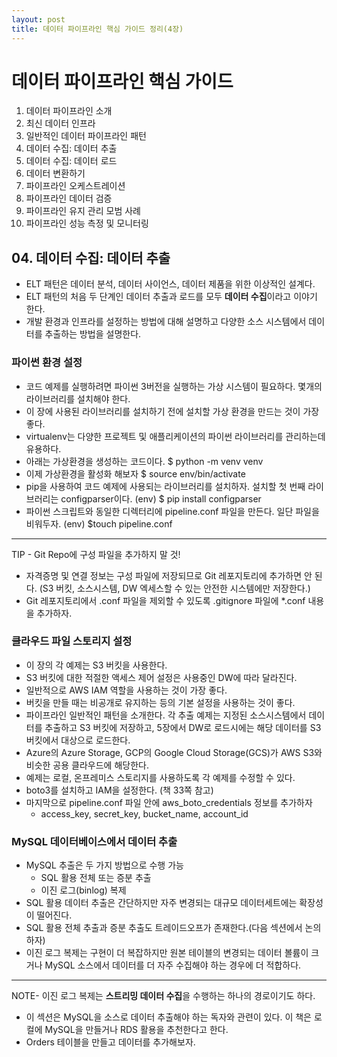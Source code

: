 ```yaml
---
layout: post
title: 데이터 파이프라인 핵심 가이드 정리(4장) 
---
```




#  데이터 파이프라인 핵심 가이드

01. 데이터 파이프라인 소개
02. 최신 데이터 인프라
03. 일반적인 데이터 파이프라인 패턴
04. 데이터 수집: 데이터 추출
05. 데이터 수집: 데이터 로드
06. 데이터 변환하기
07. 파이프라인 오케스트레이션
08. 파이프라인 데이터 검증
09. 파이프라인 유지 관리 모범 사례
10.  파이프라인 성능 측정 및 모니터링 


## 04. 데이터 수집: 데이터 추출
* ELT 패턴은 데이터 분석, 데이터 사이언스, 데이터 제품을 위한 이상적인 설계다. 
* ELT 패턴의 처음 두 단계인 데이터 추출과 로드를 모두 **데이터 수집**이라고 이야기 한다.
* 개발 환경과 인프라를 설정하는 방법에 대해 설명하고 다양한 소스 시스템에서 데이터를 추출하는 방법을 설명한다.

### 파이썬 환경 설정
* 코드 예제를 실행하려면 파이썬 3버전을 실행하는 가상 시스템이 필요하다. 몇개의 라이브러리를 설치해야 한다.
* 이 장에 사용된 라이브러리를 설치하기 전에 설치할 가상 환경을 만드는 것이 가장 좋다.
* virtualenv는 다양한 프로젝트 및 애플리케이션의 파이썬 라이브러리를 관리하는데 유용하다.
* 아래는 가상환경을 생성하는 코드이다.
    $ python -m venv venv
* 이제 가상환경을 활성화 해보자
    $ source env/bin/activate
* pip을 사용하여 코드 예제에 사용되는 라이브러리를 설치하자. 설치할 첫 번째 라이브러리는 configparser이다.
     (env) $ pip install configparser
* 파이썬 스크립트와 동일한 디렉터리에 pipeline.conf 파일을 만든다. 일단 파일을 비워두자.
    (env) $touch pipeline.conf 
---
TIP - Git Repo에 구성 파일을 추가하지 말 것!
* 자격증명 및 연결 정보는 구성 파일에 저장되므로 Git 레포지토리에 추가하면 안 된다.
  (S3 버킷, 소스시스템, DW 엑세스할 수 있는 안전한 시스템에만 저장한다.)
* Git 레포지토리에서 .conf 파일을 제외할 수 있도록 .gitignore 파일에 *.conf 내용을 추가하자.

### 클라우드 파일 스토리지 설정
* 이 장의 각 예제는 S3 버킷을 사용한다.
* S3 버킷에 대한 적절한 액세스 제어 설정은 사용중인 DW에 따라 달라진다.
* 일반적으로 AWS IAM 역할을 사용하는 것이 가장 좋다.
* 버킷을 만들 때는 비공개로 유지하는 등의 기본 설정을 사용하는 것이 좋다.
* 파이프라인 일반적인 패턴을 소개한다. 각 추출 예제는 지정된 소스시스템에서 데이터를 추출하고 S3 버킷에 저장하고, 5장에서 DW로 로드시에는 해당 데이터를 S3 버킷에서 대상으로 로드한다.
* Azure의 Azure Storage, GCP의 Google Cloud Storage(GCS)가 AWS S3와 비슷한 공용 클라우드에 해당한다.
* 예제는 로컬, 온프레미스 스토리지를 사용하도록 각 예제를 수정할 수 있다.
* boto3를 설치하고 IAM을 설정한다. (책 33쪽 참고)
* 마지막으로 pipeline.conf 파일 안에 aws_boto_credentials 정보를 추가하자 
	* access_key, secret_key, bucket_name, account_id

### MySQL 데이터베이스에서 데이터 추출
* MySQL 추출은 두 가지 방법으로 수행 가능
	* SQL 활용 전체 또는 증분 추출
	* 이진 로그(binlog) 복제
* SQL 활용 데이터 추출은 간단하지만 자주 변경되는 대규모 데이터세트에는 확장성이 떨어진다.
* SQL 활용 전체 추출과 증분 추출도 트레이드오프가 존재한다.(다음 섹션에서 논의하자)
* 이진 로그 복제는 구현이 더 복잡하지만 원본 테이블의 변경되는 데이터 볼륨이 크거나 MySQL 소스에서 데이터를 더 자주 수집해야 하는 경우에 더 적합하다.
---
NOTE- 이진 로그 복제는 **스트리밍 데이터 수집**을 수행하는 하나의 경로이기도 하다.

* 이 섹션은 MySQL을 소스로 데이터 추출해야 하는 독자와 관련이 있다. 이 책은 로컬에 MySQL을 만들거나 RDS 활용을 추천한다고 한다.
* Orders 테이블을 만들고 데이터를 추가해보자.
<script src="https://gist.github.com/JeremyShin/4abf5edbd11e73033c698ff6b8f81a63.js"></script>



